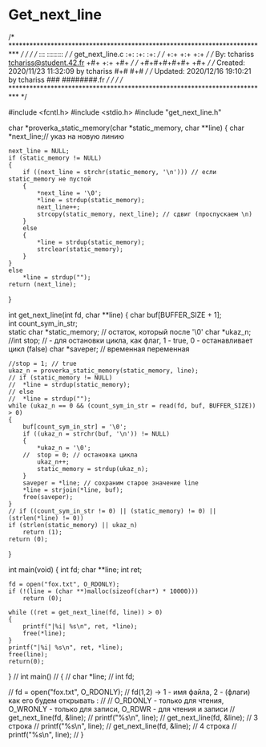 # Get_next_line
/* ************************************************************************** */
/*                                                                            */
/*                                                        :::      ::::::::   */
/*   get_next_line.c                                    :+:      :+:    :+:   */
/*                                                    +:+ +:+         +:+     */
/*   By: tchariss <tchariss@student.42.fr>          +#+  +:+       +#+        */
/*                                                +#+#+#+#+#+   +#+           */
/*   Created: 2020/11/23 11:32:09 by tchariss          #+#    #+#             */
/*   Updated: 2020/12/16 19:10:21 by tchariss         ###   ########.fr       */
/*                                                                            */
/* ************************************************************************** */

#include <fcntl.h> 
#include <stdio.h> 
#include "get_next_line.h" 

char	*proverka_static_memory(char *static_memory, char **line)
{
	char	*next_line;// указ на новую линию

	next_line = NULL;
	if (static_memory != NULL)
	{
		if ((next_line = strchr(static_memory, '\n'))) // если static_memory не пустой
		{
			*next_line = '\0';
			*line = strdup(static_memory);
			next_line++;
			strcopy(static_memory, next_line); // сдвиг (проспускаем \n)
		}
		else
		{
			*line = strdup(static_memory);
			strclear(static_memory);
		}
	}
	else
		*line = strdup("");
	return (next_line);
}

int 	get_next_line(int fd, char **line)
{
	char		buf[BUFFER_SIZE + 1]; 	
	int			count_sym_in_str; 	
	static char	*static_memory; // остаток, который после '\0'
	char 		*ukaz_n;
	//int			stop; // - для остановки цикла, как флаг, 1 - true, 0 - останавливает  цикл (false)
	char		*saveper; // временная переменная
	
	//stop = 1; // true
	ukaz_n = proverka_static_memory(static_memory, line);
	// if (static_memory != NULL)
	// 	*line = strdup(static_memory);
	// else 
	// 	*line = strdup(""); 	
	while (ukaz_n == 0 && (count_sym_in_str = read(fd, buf, BUFFER_SIZE)) > 0) 		
	{
		buf[count_sym_in_str] = '\0';
		if ((ukaz_n = strchr(buf, '\n')) != NULL)
		{
			*ukaz_n = '\0'; 						
		//	stop = 0; // остановка цикла
			ukaz_n++;
			static_memory = strdup(ukaz_n);
		}
		saveper = *line; // сохраним старое значение line
		*line = strjoin(*line, buf);
		free(saveper);
	}
	// if ((count_sym_in_str != 0) || (static_memory) != 0) || (strlen(*line) != 0))
	if (strlen(static_memory) || ukaz_n)
		return (1);
	return (0);
}

int main(void)
{
    int fd;
    char **line;
    int ret;

    fd = open("fox.txt", O_RDONLY);
    if (!(line = (char **)malloc(sizeof(char*) * 10000)))
        return (0);

    while ((ret = get_next_line(fd, line)) > 0)
    {
		printf("|%i| %s\n", ret, *line);
        free(*line);
    }
    printf("|%i| %s\n", ret, *line);
    free(line);
    return(0);
}
// int main()
// {
// 	char *line;
// 	int fd;
	
// 	fd = open("fox.txt", O_RDONLY); // fd(1,2) -> 1 - имя файла, 2 - (флаги) как его будем открывать :
// 	// O_RDONLY - только для чтения, O_WRONLY - только для записи, O_RDWR - для чтения и записи
// 	get_next_line(fd, &line);
// 	printf("%s\n", line);
// 	get_next_line(fd, &line); // 3 строка
// 	printf("%s\n", line);
// 	get_next_line(fd, &line); // 4 строка
// 	printf("%s\n", line);
// }
	
	
	

